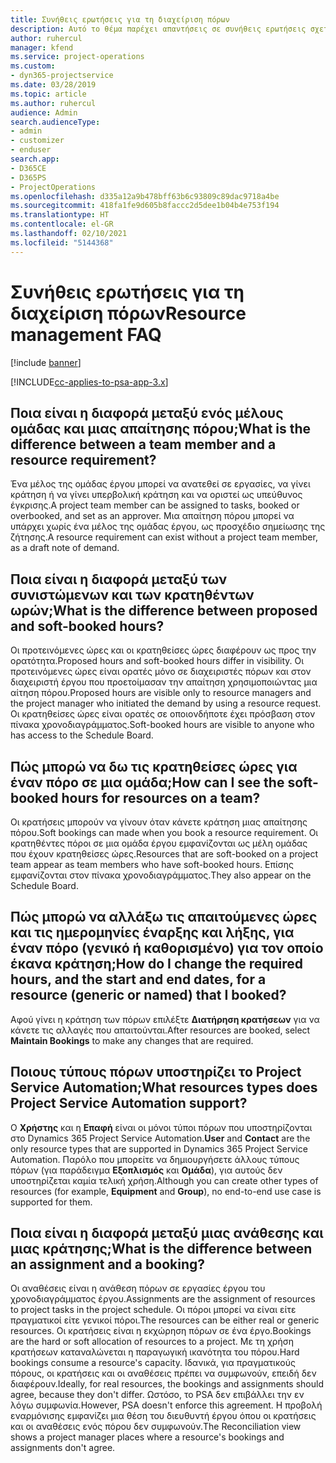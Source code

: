 ```yaml
---
title: Συνήθεις ερωτήσεις για τη διαχείριση πόρων
description: Αυτό το θέμα παρέχει απαντήσεις σε συνήθεις ερωτήσεις σχετικά με τη διαχείριση πόρων.
author: ruhercul
manager: kfend
ms.service: project-operations
ms.custom:
- dyn365-projectservice
ms.date: 03/28/2019
ms.topic: article
ms.author: ruhercul
audience: Admin
search.audienceType:
- admin
- customizer
- enduser
search.app:
- D365CE
- D365PS
- ProjectOperations
ms.openlocfilehash: d335a12a9b478bff63b6c93809c89dac9718a4be
ms.sourcegitcommit: 418fa1fe9d605b8faccc2d5dee1b04b4e753f194
ms.translationtype: HT
ms.contentlocale: el-GR
ms.lasthandoff: 02/10/2021
ms.locfileid: "5144368"
---
```

# <a name="resource-management-faq"></a><span data-ttu-id="809e7-103">Συνήθεις ερωτήσεις για τη διαχείριση πόρων</span><span class="sxs-lookup"><span data-stu-id="809e7-103">Resource management FAQ</span></span>

[!include [banner](../includes/psa-now-project-operations.md)]

[!INCLUDE[cc-applies-to-psa-app-3.x](../includes/cc-applies-to-psa-app-3x.md)]

## <a name="what-is-the-difference-between-a-team-member-and-a-resource-requirement"></a><span data-ttu-id="809e7-104">Ποια είναι η διαφορά μεταξύ ενός μέλους ομάδας και μιας απαίτησης πόρου;</span><span class="sxs-lookup"><span data-stu-id="809e7-104">What is the difference between a team member and a resource requirement?</span></span>

<span data-ttu-id="809e7-105">Ένα μέλος της ομάδας έργου μπορεί να ανατεθεί σε εργασίες, να γίνει κράτηση ή να γίνει υπερβολική κράτηση και να οριστεί ως υπεύθυνος έγκρισης.</span><span class="sxs-lookup"><span data-stu-id="809e7-105">A project team member can be assigned to tasks, booked or overbooked, and set as an approver.</span></span> <span data-ttu-id="809e7-106">Μια απαίτηση πόρου μπορεί να υπάρχει χωρίς ένα μέλος της ομάδας έργου, ως προσχέδιο σημείωσης της ζήτησης.</span><span class="sxs-lookup"><span data-stu-id="809e7-106">A resource requirement can exist without a project team member, as a draft note of demand.</span></span> 

## <a name="what-is-the-difference-between-proposed-and-soft-booked-hours"></a><span data-ttu-id="809e7-107">Ποια είναι η διαφορά μεταξύ των συνιστώμενων και των κρατηθέντων ωρών;</span><span class="sxs-lookup"><span data-stu-id="809e7-107">What is the difference between proposed and soft-booked hours?</span></span>

<span data-ttu-id="809e7-108">Οι προτεινόμενες ώρες και οι κρατηθείσες ώρες διαφέρουν ως προς την ορατότητα.</span><span class="sxs-lookup"><span data-stu-id="809e7-108">Proposed hours and soft-booked hours differ in visibility.</span></span> <span data-ttu-id="809e7-109">Οι προτεινόμενες ώρες είναι ορατές μόνο σε διαχειριστές πόρων και στον διαχειριστή έργου που προετοίμασαν την απαίτηση χρησιμοποιώντας μια αίτηση πόρου.</span><span class="sxs-lookup"><span data-stu-id="809e7-109">Proposed hours are visible only to resource managers and the project manager who initiated the demand by using a resource request.</span></span> <span data-ttu-id="809e7-110">Οι κρατηθείσες ώρες είναι ορατές σε οποιονδήποτε έχει πρόσβαση στον πίνακα χρονοδιαγράμματος.</span><span class="sxs-lookup"><span data-stu-id="809e7-110">Soft-booked hours are visible to anyone who has access to the Schedule Board.</span></span>

## <a name="how-can-i-see-the-soft-booked-hours-for-resources-on-a-team"></a><span data-ttu-id="809e7-111">Πώς μπορώ να δω τις κρατηθείσες ώρες για έναν πόρο σε μια ομάδα;</span><span class="sxs-lookup"><span data-stu-id="809e7-111">How can I see the soft-booked hours for resources on a team?</span></span>

<span data-ttu-id="809e7-112">Οι κρατήσεις μπορούν να γίνουν όταν κάνετε κράτηση μιας απαίτησης πόρου.</span><span class="sxs-lookup"><span data-stu-id="809e7-112">Soft bookings can made when you book a resource requirement.</span></span> <span data-ttu-id="809e7-113">Οι κρατηθέντες πόροι σε μια ομάδα έργου εμφανίζονται ως μέλη ομάδας που έχουν κρατηθείσες ώρες.</span><span class="sxs-lookup"><span data-stu-id="809e7-113">Resources that are soft-booked on a project team appear as team members who have soft-booked hours.</span></span> <span data-ttu-id="809e7-114">Επίσης εμφανίζονται στον πίνακα χρονοδιαγράμματος.</span><span class="sxs-lookup"><span data-stu-id="809e7-114">They also appear on the Schedule Board.</span></span>

## <a name="how-do-i-change-the-required-hours-and-the-start-and-end-dates-for-a-resource-generic-or-named-that-i-booked"></a><span data-ttu-id="809e7-115">Πώς μπορώ να αλλάξω τις απαιτούμενες ώρες και τις ημερομηνίες έναρξης και λήξης, για έναν πόρο (γενικό ή καθορισμένο) για τον οποίο έκανα κράτηση;</span><span class="sxs-lookup"><span data-stu-id="809e7-115">How do I change the required hours, and the start and end dates, for a resource (generic or named) that I booked?</span></span>

<span data-ttu-id="809e7-116">Αφού γίνει η κράτηση των πόρων επιλέξτε **Διατήρηση κρατήσεων** για να κάνετε τις αλλαγές που απαιτούνται.</span><span class="sxs-lookup"><span data-stu-id="809e7-116">After resources are booked, select **Maintain Bookings** to make any changes that are required.</span></span>

## <a name="what-resources-types-does-project-service-automation-support"></a><span data-ttu-id="809e7-117">Ποιους τύπους πόρων υποστηρίζει το Project Service Automation;</span><span class="sxs-lookup"><span data-stu-id="809e7-117">What resources types does Project Service Automation support?</span></span>

<span data-ttu-id="809e7-118">Ο **Χρήστης** και η **Επαφή** είναι οι μόνοι τύποι πόρων που υποστηρίζονται στο Dynamics 365 Project Service Automation.</span><span class="sxs-lookup"><span data-stu-id="809e7-118">**User** and **Contact** are the only resource types that are supported in Dynamics 365 Project Service Automation.</span></span> <span data-ttu-id="809e7-119">Παρόλο που μπορείτε να δημιουργήσετε άλλους τύπους πόρων (για παράδειγμα **Εξοπλισμός** και **Ομάδα**), για αυτούς δεν υποστηρίζεται καμία τελική χρήση.</span><span class="sxs-lookup"><span data-stu-id="809e7-119">Although you can create other types of resources (for example, **Equipment** and **Group**), no end-to-end use case is supported for them.</span></span>

## <a name="what-is-the-difference-between-an-assignment-and-a-booking"></a><span data-ttu-id="809e7-120">Ποια είναι η διαφορά μεταξύ μιας ανάθεσης και μιας κράτησης;</span><span class="sxs-lookup"><span data-stu-id="809e7-120">What is the difference between an assignment and a booking?</span></span>

<span data-ttu-id="809e7-121">Οι αναθέσεις είναι η ανάθεση πόρων σε εργασίες έργου του χρονοδιαγράμματος έργου.</span><span class="sxs-lookup"><span data-stu-id="809e7-121">Assignments are the assignment of resources to project tasks in the project schedule.</span></span> <span data-ttu-id="809e7-122">Οι πόροι μπορεί να είναι είτε πραγματικοί είτε γενικοί πόροι.</span><span class="sxs-lookup"><span data-stu-id="809e7-122">The resources can be either real or generic resources.</span></span> <span data-ttu-id="809e7-123">Οι κρατήσεις είναι η εκχώρηση πόρων σε ένα έργο.</span><span class="sxs-lookup"><span data-stu-id="809e7-123">Bookings are the hard or soft allocation of resources to a project.</span></span> <span data-ttu-id="809e7-124">Με τη χρήση κρατήσεων καταναλώνεται η παραγωγική ικανότητα του πόρου.</span><span class="sxs-lookup"><span data-stu-id="809e7-124">Hard bookings consume a resource's capacity.</span></span> <span data-ttu-id="809e7-125">Ιδανικά, για πραγματικούς πόρους, οι κρατήσεις και οι αναθέσεις πρέπει να συμφωνούν, επειδή δεν διαφέρουν.</span><span class="sxs-lookup"><span data-stu-id="809e7-125">Ideally, for real resources, the bookings and assignments should agree, because they don't differ.</span></span> <span data-ttu-id="809e7-126">Ωστόσο, το PSA δεν επιβάλλει την εν λόγω συμφωνία.</span><span class="sxs-lookup"><span data-stu-id="809e7-126">However, PSA doesn't enforce this agreement.</span></span> <span data-ttu-id="809e7-127">Η προβολή εναρμόνισης εμφανίζει μια θέση του διευθυντή έργου όπου οι κρατήσεις και οι αναθέσεις ενός πόρου δεν συμφωνούν.</span><span class="sxs-lookup"><span data-stu-id="809e7-127">The Reconciliation view shows a project manager places where a resource's bookings and assignments don't agree.</span></span>
